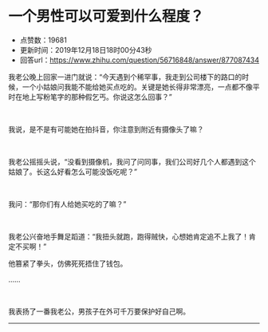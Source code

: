 # 一个男性可以可爱到什么程度？
- 点赞数：19681
- 更新时间：2019年12月18日18时00分43秒
- 回答url：https://www.zhihu.com/question/56716848/answer/877087434
<body>
 <p data-pid="XH-7kIC8">我老公晚上回家一进门就说：“今天遇到个稀罕事，我走到公司楼下的路口的时候，一个小姑娘问我能不能给她买点吃的。关键是她长得非常漂亮，一点都不像平时在地上写粉笔字的那种假乞丐。你说这怎么回事？”</p>
 <p class="ztext-empty-paragraph"><br></p>
 <p data-pid="KZIGU05D">我说，是不是有可能她在拍抖音，你注意到附近有摄像头了嘛？</p>
 <p class="ztext-empty-paragraph"><br></p>
 <p data-pid="0HI9b0X1">我老公摇摇头说，“没看到摄像机，我问了问同事，我们公司好几个人都遇到这个姑娘了。长这么好看怎么可能没饭吃呢？”</p>
 <p class="ztext-empty-paragraph"><br></p>
 <p data-pid="3FXCWD79">我问：“那你们有人给她买吃的了嘛？”</p>
 <p class="ztext-empty-paragraph"><br></p>
 <p data-pid="6P-CgTDb">我老公兴奋地手舞足蹈道：“我扭头就跑，跑得贼快，心想她肯定追不上我了！肯定不买啊！”</p>
 <p data-pid="PoRQToCo">他篡紧了拳头，仿佛死死捂住了钱包。</p>
 <p data-pid="bPhgdnoh">……</p>
 <p class="ztext-empty-paragraph"><br></p>
 <p data-pid="rBx1i4Hs">我表扬了一番我老公，男孩子在外可千万要保护好自己啊。</p>
 <hr>
 <p></p>
</body>